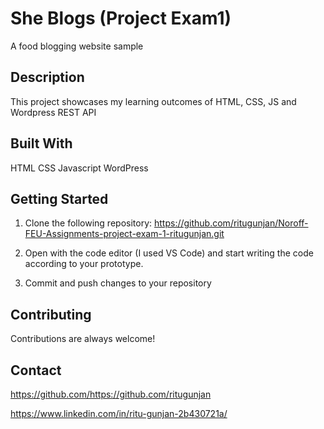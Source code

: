 
# She Blogs (Project Exam1)

A food blogging website sample


## Description
This project showcases my learning outcomes of HTML, CSS, JS and Wordpress REST API
## Built With
HTML
CSS
Javascript
WordPress
## Getting Started
1. Clone the following repository:
https://github.com/ritugunjan/Noroff-FEU-Assignments-project-exam-1-ritugunjan.git

2. Open with the code editor (I used VS Code) and start writing the code according to your prototype.

3. Commit and push changes to your repository




## Contributing

Contributions are always welcome!




## Contact
https://github.com/https://github.com/ritugunjan

https://www.linkedin.com/in/ritu-gunjan-2b430721a/

